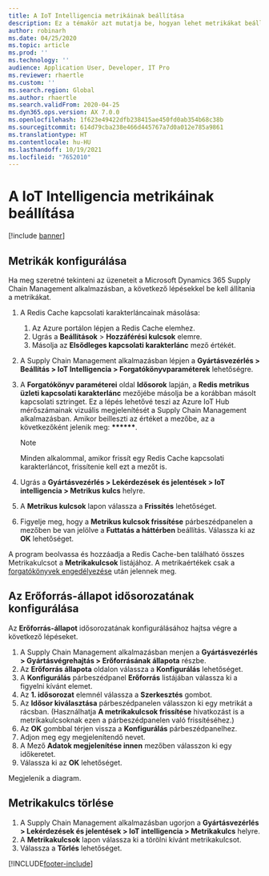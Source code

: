 ```yaml
---
title: A IoT Intelligencia metrikáinak beállítása
description: Ez a témakör azt mutatja be, hogyan lehet metrikákat beállítani az IoT Intelligenciához.
author: robinarh
ms.date: 04/25/2020
ms.topic: article
ms.prod: ''
ms.technology: ''
audience: Application User, Developer, IT Pro
ms.reviewer: rhaertle
ms.custom: ''
ms.search.region: Global
ms.author: rhaertle
ms.search.validFrom: 2020-04-25
ms.dyn365.ops.version: AX 7.0.0
ms.openlocfilehash: 1f623e49422dfb238415ae450fd0ab354b68c38b
ms.sourcegitcommit: 614d79cba238e466d445767a7d0a012e785a9861
ms.translationtype: HT
ms.contentlocale: hu-HU
ms.lasthandoff: 10/19/2021
ms.locfileid: "7652010"
---
```

# <a name="set-up-metrics-for-iot-intelligence"></a>A IoT Intelligencia metrikáinak beállítása

[!include [banner](../../includes/banner.md)]

## <a name="configure-metrics"></a>Metrikák konfigurálása

Ha meg szeretné tekinteni az üzeneteit a Microsoft Dynamics 365 Supply Chain Management alkalmazásban, a következő lépésekkel be kell állítania a metrikákat.

1. A Redis Cache kapcsolati karakterláncainak másolása:

    1. Az Azure portálon lépjen a Redis Cache elemhez.
    2. Ugrás a **Beállítások** \> **Hozzáférési kulcsok** elemre.
    3. Másolja az **Elsődleges kapcsolati karakterlánc** mező értékét.

2. A Supply Chain Management alkalmazásban lépjen a **Gyártásvezérlés \> Beállítás \> IoT Intelligencia \> Forgatókönyvparaméterek** lehetőségre.
3. A **Forgatókönyv paraméterei** oldal **Idősorok** lapján, a **Redis metrikus üzleti kapcsolati karakterlánc** mezőjébe másolja be a korábban másolt kapcsolati sztringet. Ez a lépés lehetővé teszi az Azure IoT Hub mérőszámainak vizuális megjelenítését a Supply Chain Management alkalmazásban. Amikor beilleszti az értéket a mezőbe, az a következőként jelenik meg: **\*\*\*\*\*\***.

    > [!NOTE]
    > Minden alkalommal, amikor frissít egy Redis Cache kapcsolati karakterláncot, frissítenie kell ezt a mezőt is.

4. Ugrás a **Gyártásvezérlés \> Lekérdezések és jelentések \> IoT intelligencia \> Metrikus kulcs** helyre.
5. A **Metrikus kulcsok** lapon válassza a **Frissítés** lehetőséget.
6. Figyelje meg, hogy a **Metrikus kulcsok frissítése** párbeszédpanelen a mezőben be van jelölve a **Futtatás a háttérben** beállítás. Válassza ki az **OK** lehetőséget.

A program beolvassa és hozzáadja a Redis Cache-ben található összes Metrikakulcsot a **Metrikakulcsok** listájához. A metrikaértékek csak a [forgatókönyvek engedélyezése](iot-scenario-setup.md) után jelennek meg.

## <a name="configure-the-resource-status-time-series"></a>Az Erőforrás-állapot idősorozatának konfigurálása

Az **Erőforrás-állapot** idősorozatának konfigurálásához hajtsa végre a következő lépéseket.

1. A Supply Chain Management alkalmazásban menjen a **Gyártásvezérlés \> Gyártásvégrehajtás \> Erőforrásának állapota** részbe.
2. Az **Erőforrás állapota** oldalon válassza a **Konfigurálás** lehetőséget.
2. A **Konfigurálás** párbeszédpanel **Erőforrás** listájában válassza ki a figyelni kívánt elemet.
3. Az **1. idősorozat** elemnél válassza a **Szerkesztés** gombot.
4. Az **Idősor kiválasztása** párbeszédpanelen válasszon ki egy metrikát a rácsban. (Használhatja **A metrikakulcsok frissítése** hivatkozást is a metrikakulcsoknak ezen a párbeszédpanelen való frissítéséhez.)
5. Az **OK** gombbal térjen vissza a **Konfigurálás** párbeszédpanelhez.
6. Adjon meg egy megjelenítendő nevet.
7. A Mező **Adatok megjelenítése innen** mezőben válasszon ki egy időkeretet.
8. Válassza ki az **OK** lehetőséget.

Megjelenik a diagram.

## <a name="delete-a-metric-key"></a>Metrikakulcs törlése

1. A Supply Chain Management alkalmazásban ugorjon a **Gyártásvezérlés \> Lekérdezések és jelentések \> IoT intelligencia \> Metrikakulcs** helyre.
2. A **Metrikakulcsok** lapon válassza ki a törölni kívánt metrikakulcsot.
3. Válassza a **Törlés** lehetőséget.


[!INCLUDE[footer-include](../../includes/footer-banner.md)]